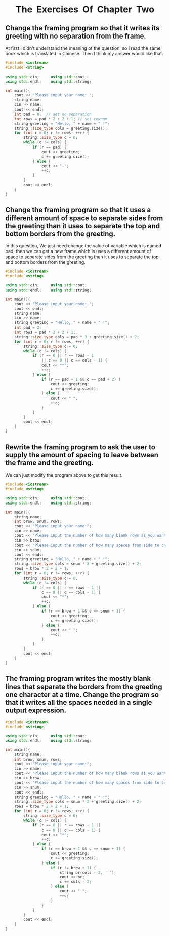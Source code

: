 <center><h1>The&nbsp;&nbsp;Exercises&nbsp;&nbsp;Of&nbsp;&nbsp;Chapter&nbsp;&nbsp;Two
</center>

## Change the framing program so that it writes its greeting with no separation from the frame. 

At first I didn't understand the meaning of the question, so I  read the same book which is translated in Chinese.  Then I think my answer would like that.

```C++
#include <iostream>
#include <string>

using std::cin;     using std::cout;
using std::endl;    using std::string;

int main(){
    cout << "Please input your name: ";
    string name;
    cin >> name;
    cout << endl;
    int pad = 0;  // set no separation
    int rows = pad * 2 + 2 + 1; // set rownum
    string greeting = "Hello, " + name + " !";
    string::size_type cols = greeting.size();
    for (int r = 0; r != rows; ++r) {
        string::size_type c = 0;
        while (c != cols) {
            if (r == pad) {
                cout << greeting;
                c += greeting.size();
            } else {
                cout << "-";
                ++c;
            }
        }
        cout << endl;
    }
}
```

## Change the framing program so that it uses a different amount of space to separate sides from the greeting than it uses to separate the top and bottom borders from the greeting. 

In this question, We just need change the value of variable which is named pad, then we can get a new frame which is uses a different amount of space to separate sides from the greeting than it uses to separate the top and bottom borders from the greeting. 

```C++
#include <iostream>
#include <string>

using std::cin;     using std::cout;
using std::endl;    using std::string;

int main(){
    cout << "Please input your name: ";
    cout << endl;
    string name;
    cin >> name;
    string greeting = "Hello, " + name + " !";
    int pad = 2;
    int rows = pad * 2 + 2 + 1;
    string::size_type cols = pad * 3 + greeting.size() + 2;
    for (int r = 0; r != rows; ++r) {
        string::size_type c = 0;
        while (c != cols) {
            if (r == 0 || r == rows - 1
                || c == 0 || c == cols - 1) {
                cout << "*";
                ++c;
            } else {
                if (r == pad + 1 && c == pad + 2) {
                    cout << greeting;
                    c += greeting.size();
                } else {
                    cout << " ";
                    ++c;
                }
            }
        }
        cout << endl;
    }
}
```

## Rewrite the framing program to ask the user to supply the amount of spacing to leave between the frame and the greeting. 

We can just modify the program above to get this result.

```C++
#include <iostream>
#include <string>

using std::cin;     using std::cout;
using std::endl;    using std::string;

int main(){
    string name;
    int brow, snum, rows;
    cout << "Please input your name:";
    cin >> name;
    cout << "Please input the number of how many blank rows as you want:";
    cin >> brow;
    cout << "Please input the number of how many spaces from side to content as you want:";
    cin >> snum;
    cout << endl;
    string greeting = "Hello, " + name + " !";
    string::size_type cols = snum * 2 + greeting.size() + 2;
    rows = brow * 2 + 2 + 1;
    for (int r = 0; r != rows; ++r) {
        string::size_type c = 0;
        while (c != cols) {
            if (r == 0 || r == rows - 1 ||
                c == 0 || c == cols - 1) {
                cout << "*";
                ++c;
            } else {
                if (r == brow + 1 && c == snum + 1) {
                    cout << greeting;
                    c += greeting.size();
                } else {
                    cout << " ";
                    ++c;
                }
            }
        }
        cout << endl;
    }
}
```

## The framing program writes the mostly blank lines that separate the borders from the greeting one character at a time. Change the program so that it writes all the spaces needed in a single output expression. 

```C++
#include <iostream>
#include <string>

using std::cin;     using std::cout;
using std::endl;    using std::string;

int main(){
    string name;
    int brow, snum, rows;
    cout << "Please input your name:";
    cin >> name;
    cout << "Please input the number of how many blank rows as you want:";
    cin >> brow;
    cout << "Please input the number of how many spaces from side to content as you want:";
    cin >> snum;
    cout << endl;
    string greeting = "Hello, " + name + " !";
    string::size_type cols = snum * 2 + greeting.size() + 2;
    rows = brow * 2 + 2 + 1;
    for (int r = 0; r != rows; ++r) {
        string::size_type c = 0;
        while (c != cols) {
            if (r == 0 || r == rows - 1 ||
                c == 0 || c == cols - 1) {
                cout << "*";
                ++c;
            } else {
                if (r == brow + 1 && c == snum + 1) {
                    cout << greeting;
                    c += greeting.size();
                } else {
                    if (r != brow + 1) {
                        string br(cols - 2, ' ');
                        cout << br;
                        c += cols - 2;
                    } else {
                        cout << " ";
                        ++c;
                    }
                }
            }
        }
        cout << endl;
    }
}
```

